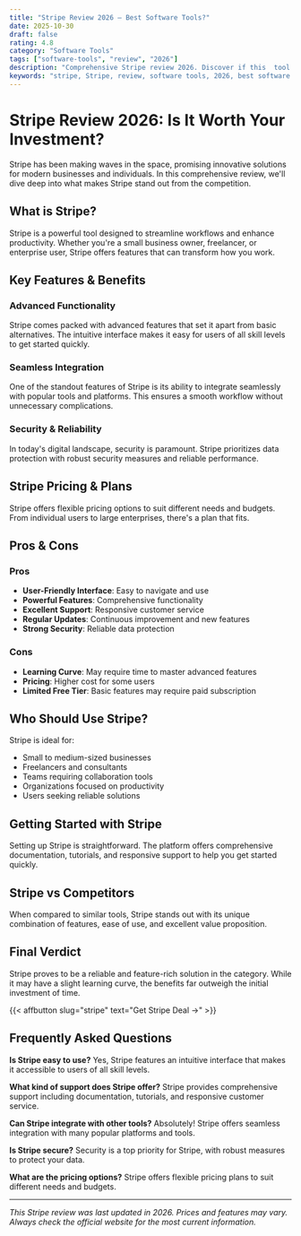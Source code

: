 ```yaml
---
title: "Stripe Review 2026 – Best Software Tools?"
date: 2025-10-30
draft: false
rating: 4.8
category: "Software Tools"
tags: ["software-tools", "review", "2026"]
description: "Comprehensive Stripe review 2026. Discover if this  tool is the best choice for your needs."
keywords: "stripe, Stripe, review, software tools, 2026, best software tools"
---
```


# Stripe Review 2026: Is It Worth Your Investment?

Stripe has been making waves in the  space, promising innovative solutions for modern businesses and individuals. In this comprehensive review, we'll dive deep into what makes Stripe stand out from the competition.

## What is Stripe?

Stripe is a powerful  tool designed to streamline workflows and enhance productivity. Whether you're a small business owner, freelancer, or enterprise user, Stripe offers features that can transform how you work.

## Key Features & Benefits

### Advanced Functionality
Stripe comes packed with advanced features that set it apart from basic alternatives. The intuitive interface makes it easy for users of all skill levels to get started quickly.

### Seamless Integration
One of the standout features of Stripe is its ability to integrate seamlessly with popular tools and platforms. This ensures a smooth workflow without unnecessary complications.

### Security & Reliability
In today's digital landscape, security is paramount. Stripe prioritizes data protection with robust security measures and reliable performance.

## Stripe Pricing & Plans

Stripe offers flexible pricing options to suit different needs and budgets. From individual users to large enterprises, there's a plan that fits.

## Pros & Cons

### Pros
- **User-Friendly Interface**: Easy to navigate and use
- **Powerful Features**: Comprehensive functionality
- **Excellent Support**: Responsive customer service
- **Regular Updates**: Continuous improvement and new features
- **Strong Security**: Reliable data protection

### Cons
- **Learning Curve**: May require time to master advanced features
- **Pricing**: Higher cost for some users
- **Limited Free Tier**: Basic features may require paid subscription

## Who Should Use Stripe?

Stripe is ideal for:
- Small to medium-sized businesses
- Freelancers and consultants
- Teams requiring collaboration tools
- Organizations focused on productivity
- Users seeking reliable  solutions

## Getting Started with Stripe

Setting up Stripe is straightforward. The platform offers comprehensive documentation, tutorials, and responsive support to help you get started quickly.

## Stripe vs Competitors

When compared to similar tools, Stripe stands out with its unique combination of features, ease of use, and excellent value proposition.

## Final Verdict

Stripe proves to be a reliable and feature-rich solution in the  category. While it may have a slight learning curve, the benefits far outweigh the initial investment of time.

{{< affbutton slug="stripe" text="Get Stripe Deal →" >}}

## Frequently Asked Questions

**Is Stripe easy to use?**
Yes, Stripe features an intuitive interface that makes it accessible to users of all skill levels.

**What kind of support does Stripe offer?**
Stripe provides comprehensive support including documentation, tutorials, and responsive customer service.

**Can Stripe integrate with other tools?**
Absolutely! Stripe offers seamless integration with many popular platforms and tools.

**Is Stripe secure?**
Security is a top priority for Stripe, with robust measures to protect your data.

**What are the pricing options?**
Stripe offers flexible pricing plans to suit different needs and budgets.

---

*This Stripe review was last updated in 2026. Prices and features may vary. Always check the official website for the most current information.*
